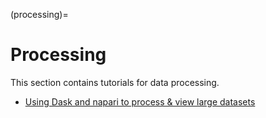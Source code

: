 (processing)=
# Processing

This section contains tutorials for data processing.

* [Using Dask and napari to process & view large datasets](dask-napari)
